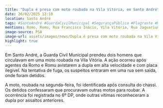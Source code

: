 ```yaml
---
title: "Dupla é presa com moto roubada na Vila Vitória, em Santo André"
date: 26/02/2025 12:10
location: Santo André
tags: #SantoAndré #GuardaCivilMunicipal #SegurançaPública #Flagrante #MotoRoubada #VilaVitória #Romo #Romu #Polícia #Prisão #abc360noticias
mentions: Romo, Romu, Rua Francisco Inácio, Vila Vitória, Rua Jaguariuna, Jardim Cristiane, 6º Distrito Policial de Santo André, Vila Mazzei.
image-source: PSA
image-url: assets/images/news/Dupla é presa com moto roubada na Vila Vitória, em Santo André.jpg
highlight: true
---
```


Em Santo André, a Guarda Civil Municipal prendeu dois homens que circulavam em uma moto roubada na Vila Vitória. A ação ocorreu após agentes da Romo e Romu avistarem a dupla em alta velocidade e com placa ilegível. Na tentativa de fuga, os suspeitos entraram em uma rua sem saída, onde foram detidos.

A moto, roubada na segunda-feira, foi identificada após consulta do chassi. Os detidos confessaram que procuravam outras motos para roubar. A ocorrência foi registrada no 6º DP, onde outras vítimas reconheceram a dupla por assaltos anteriores.
